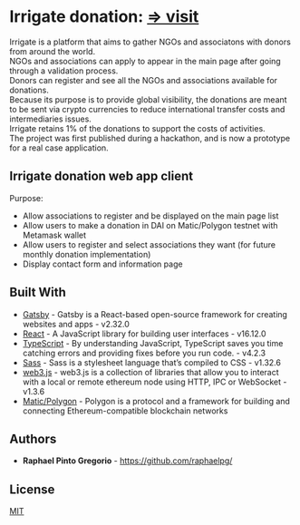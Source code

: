# Irrigate donation: [=> visit](https://irrigateapp.xyz/)  

Irrigate is a platform that aims to gather NGOs and associatons with donors from around the world.   
NGOs and associations can apply to appear in the main page after going through a validation process.   
Donors can register and see all the NGOs and associations available for donations.  
Because its purpose is to provide global visibility, the donations are meant to be sent via crypto currencies to reduce international transfer costs and intermediaries issues.   
Irrigate retains 1% of the donations to support the costs of activities.  
The project was first published during a hackathon, and is now a prototype for a real case application.  


## Irrigate donation web app client  

Purpose:  
* Allow associations to register and be displayed on the main page list  
* Allow users to make a donation in DAI on Matic/Polygon testnet with Metamask wallet  
* Allow users to register and select associations they want  (for future monthly donation implementation)       
* Display contact form and information page   


## Built With  

* [Gatsby](https://www.gatsbyjs.com/) - Gatsby is a React-based open-source framework for creating websites and apps - v2.32.0  
* [React](https://reactjs.org/) - A JavaScript library for building user interfaces - v16.12.0  
* [TypeScript](https://www.typescriptlang.org/docs/handbook/intro.html) - By understanding JavaScript, TypeScript saves you time catching errors and providing fixes before you run code. - v4.2.3  
* [Sass](https://sass-lang.com/documentation) - Sass is a stylesheet language that’s compiled to CSS - v1.32.6  
* [web3.js](https://web3js.readthedocs.io/en/v1.3.4/) - web3.js is a collection of libraries that allow you to interact with a local or remote ethereum node using HTTP, IPC or WebSocket - v1.3.6  
* [Matic/Polygon](https://docs.matic.network/) - Polygon is a protocol and a framework for building and connecting Ethereum-compatible blockchain networks    


## Authors

* **Raphael Pinto Gregorio** - https://github.com/raphaelpg/


## License

[MIT](LICENSE)